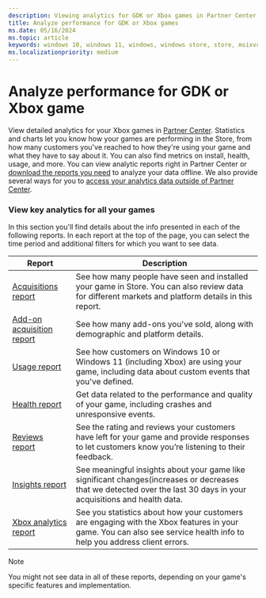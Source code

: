 ```yaml
---
description: Viewing analytics for GDK or Xbox games in Partner Center.
title: Analyze performance for GDK or Xbox games
ms.date: 05/16/2024
ms.topic: article
keywords: windows 10, windows 11, windows, windows store, store, msixvc, gdk, xbox, desktop game, xbox game
ms.localizationpriority: medium
---
```


# Analyze performance for GDK or Xbox game

View detailed analytics for your Xbox games in [Partner Center](https://partner.microsoft.com/dashboard/insights/analytics/overview). Statistics and charts let you know how your games are performing in the Store, from how many customers you've reached to how they're using your game and what they have to say about it. You can also find metrics on install, health, usage, and more.
You can view analytic reports right in Partner Center or [download the reports you need](https://learn.microsoft.com/partner-center/download-analytic-reports) to analyze your data offline. We also provide several ways for you to [access your analytics data outside of Partner Center](https://learn.microsoft.com/partner-center/analyze-app-performance#access-analytics-data-outside-of-partner-center).


### View key analytics for all your games 

In this section you'll find details about the info presented in each of the following reports. In each report at the top of the page, you can select the time period and additional filters for which you want to see data.

| Report                                                                                                 | Description          |
|--------------------------------------------------------------------------------------------------------|----------------------|
| [Acquisitions report](https://learn.microsoft.com/partner-center/acquisitions-report)    | See how many people have seen and installed your game in Store. You can also review data for different markets and platform details in this report. |
| [Add-on acquisition report](https://learn.microsoft.com/partner-center/add-on-acquisitions-report)          | See how many add-ons you've sold, along with demographic and platform details. |
| [Usage report](https://learn.microsoft.com/partner-center/usage-report)          | See how customers on Windows 10 or Windows 11 (including Xbox) are using your game, including data about custom events that you've defined. |
| [Health report](https://learn.microsoft.com/partner-center/health-report)        | Get data related to the performance and quality of your game, including crashes and unresponsive events. |
| [Reviews report](https://learn.microsoft.com/partner-center/reviews-report)       | See the rating and reviews your customers have left for your game and provide responses to let customers know you’re listening to their feedback. |
| [Insights report](https://learn.microsoft.com/partner-center/insights-report)       | See meaningful insights about your game like significant changes(increases or decreases that we detected over the last 30 days in your acquisitions and health data. |
| [Xbox analytics report](https://learn.microsoft.com/partner-center/xbox-analytics-report)       | See you statistics about how your customers are engaging with the Xbox features in your game. You can also see service health info to help you address client errors. |

> [!Note]
> You might not see data in all of these reports, depending on your game's specific features and implementation.
